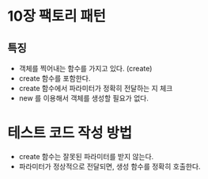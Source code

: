 # 10장 팩토리 패턴

## 특징

- 객체를 찍어내는 함수를 가지고 있다. (create)
- create 함수를 포함한다.
- create 함수에서 파라미터가 정확히 전달하는 지 체크
- new 를 이용해서 객체를 생성할 필요가 없다.

# 테스트 코드 작성 방법

- create 함수는 잘못된 파라미터를 받지 않는다.
- 파라미터가 정상적으로 전달되면, 생성 함수를 정확히 호출한다.

